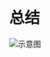 # 总结
![示意图](http://upload-images.jianshu.io/upload_images/944365-2effe8320580060b.png?imageMogr2/auto-orient/strip%7CimageView2/2/w/1240)